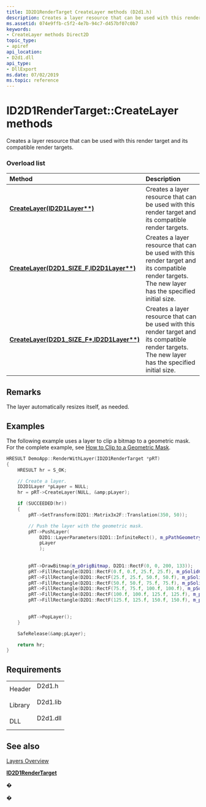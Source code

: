 ```yaml
---
title: ID2D1RenderTarget CreateLayer methods (D2d1.h)
description: Creates a layer resource that can be used with this render target and its compatible render targets.
ms.assetid: 074e9ffb-c5f2-4e7b-94c7-d457bf07c0b7
keywords:
- CreateLayer methods Direct2D
topic_type:
- apiref
api_location:
- D2d1.dll
api_type:
- DllExport
ms.date: 07/02/2019
ms.topic: reference
---
```


# ID2D1RenderTarget::CreateLayer methods

Creates a layer resource that can be used with this render target and its compatible render targets.

### Overload list



| Method                                                                                                                 | Description                                                                                                                                                    |
|:-----------------------------------------------------------------------------------------------------------------------|:---------------------------------------------------------------------------------------------------------------------------------------------------------------|
| [**CreateLayer(ID2D1Layer\*\*)**](https://msdn.microsoft.com/library/Dd371839(v=VS.85).aspx)                                | Creates a layer resource that can be used with this render target and its compatible render targets. <br/>                                               |
| [**CreateLayer(D2D1\_SIZE\_F,ID2D1Layer\*\*)**](https://msdn.microsoft.com/library/Dd371835(v=VS.85).aspx)       | Creates a layer resource that can be used with this render target and its compatible render targets. The new layer has the specified initial size. <br/> |
| [**CreateLayer(D2D1\_SIZE\_F\*,ID2D1Layer\*\*)**](https://msdn.microsoft.com/library/Dd371838(v=VS.85).aspx) | Creates a layer resource that can be used with this render target and its compatible render targets. The new layer has the specified initial size. <br/> |



## Remarks

The layer automatically resizes itself, as needed.

## Examples

The following example uses a layer to clip a bitmap to a geometric mask. For the complete example, see [How to Clip to a Geometric Mask](how-to-clip-with-layers.md).


```C++
HRESULT DemoApp::RenderWithLayer(ID2D1RenderTarget *pRT)
{
    HRESULT hr = S_OK;

    // Create a layer.
    ID2D1Layer *pLayer = NULL;
    hr = pRT->CreateLayer(NULL, &amp;pLayer);

    if (SUCCEEDED(hr))
    {
        pRT->SetTransform(D2D1::Matrix3x2F::Translation(350, 50));

        // Push the layer with the geometric mask.
        pRT->PushLayer(
            D2D1::LayerParameters(D2D1::InfiniteRect(), m_pPathGeometry),
            pLayer
            );
            
  
        pRT->DrawBitmap(m_pOrigBitmap, D2D1::RectF(0, 0, 200, 133));
        pRT->FillRectangle(D2D1::RectF(0.f, 0.f, 25.f, 25.f), m_pSolidColorBrush);  
        pRT->FillRectangle(D2D1::RectF(25.f, 25.f, 50.f, 50.f), m_pSolidColorBrush);
        pRT->FillRectangle(D2D1::RectF(50.f, 50.f, 75.f, 75.f), m_pSolidColorBrush); 
        pRT->FillRectangle(D2D1::RectF(75.f, 75.f, 100.f, 100.f), m_pSolidColorBrush);    
        pRT->FillRectangle(D2D1::RectF(100.f, 100.f, 125.f, 125.f), m_pSolidColorBrush); 
        pRT->FillRectangle(D2D1::RectF(125.f, 125.f, 150.f, 150.f), m_pSolidColorBrush);    
        

        pRT->PopLayer();
    }

    SafeRelease(&amp;pLayer);

    return hr;
}
```



## Requirements



|                    |                                                                                     |
|--------------------|-------------------------------------------------------------------------------------|
| Header<br/>  | <dl> <dt>D2d1.h</dt> </dl>   |
| Library<br/> | <dl> <dt>D2d1.lib</dt> </dl> |
| DLL<br/>     | <dl> <dt>D2d1.dll</dt> </dl> |



## See also

<dl> <dt>

[Layers Overview](direct2d-layers-overview.md)
</dt> <dt>

[**ID2D1RenderTarget**](https://msdn.microsoft.com/library/Dd371260(v=VS.85).aspx)
</dt> </dl>

�

�





